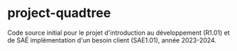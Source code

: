 # project-quadtree

Code source initial pour le projet d'introduction au développement (R1.01) et de SAÉ implémentation d'un besoin client (SAE1.01), année 2023-2024.